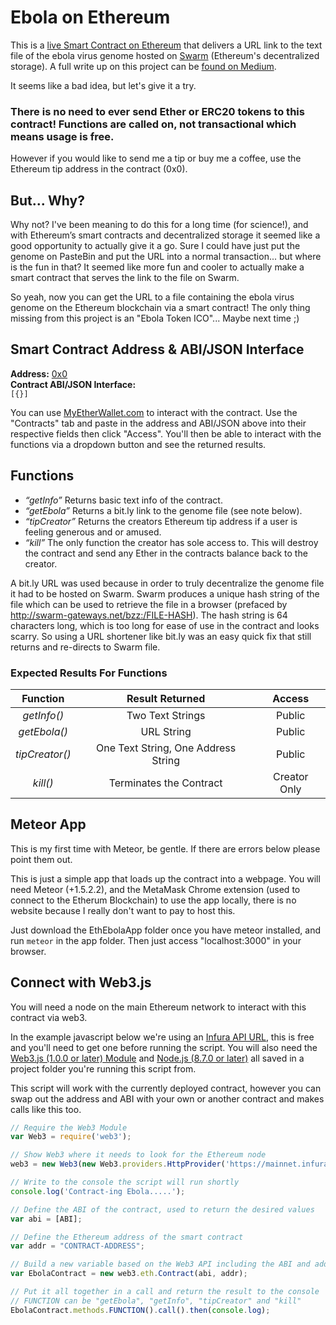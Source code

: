 # Ebola on Ethereum
This is a [live Smart Contract on Ethereum]() that delivers a URL link to the text file of the ebola virus genome hosted on [Swarm](http://swarm-gateways.net/bzz:/theswarm.eth/) (Ethereum's decentralized storage). A full write up on this project can be [found on Medium]().

It seems like a bad idea, but let's give it a try.

### There is no need to ever send Ether or ERC20 tokens to this contract! Functions are called on, not transactional which means usage is free.

However if you would like to send me a tip or buy me a coffee, use the Ethereum tip address in the contract (0x0).

## But... Why?
Why not? I've been meaning to do this for a long time (for science!), and with Ethereum’s smart contracts and decentralized storage it seemed like a good opportunity to actually give it a go. Sure I could have just put the genome on PasteBin and put the URL into a normal transaction... but where is the fun in that? It seemed like more fun and cooler to actually make a smart contract that serves the link to the file on Swarm.

So yeah, now you can get the URL to a file containing the ebola virus genome on the Ethereum blockchain via a smart contract! The only thing missing from this project is an "Ebola Token ICO"... Maybe next time ;)

## Smart Contract Address & ABI/JSON Interface
**Address:** [0x0]()  
**Contract ABI/JSON Interface:**  
```[{}]```

You can use [MyEtherWallet.com](https://www.myetherwallet.com/#contracts) to interact with the contract. Use the "Contracts" tab and paste in the address and ABI/JSON above into their respective fields then click "Access". You'll then be able to interact with the functions via a dropdown button and see the returned results.

## Functions
- *“getInfo”* Returns basic text info of the contract.
- *“getEbola”* Returns a bit.ly link to the genome file (see note below).
- *“tipCreator”* Returns the creators Ethereum tip address if a user is feeling generous and or amused.
- *“kill”* The only function the creator has sole access to. This will destroy the contract and send any Ether in the contracts balance back to the creator.

A bit.ly URL was used because in order to truly decentralize the genome file it had to be hosted on Swarm. Swarm produces a unique hash string of the file which can be used to retrieve the file in a browser (prefaced by http://swarm-gateways.net/bzz:/FILE-HASH). The hash string is 64 characters long, which is too long for ease of use in the contract and looks scarry. So using a URL shortener like bit.ly was an easy quick fix that still returns and re-directs to Swarm file.

### Expected Results For Functions
| Function      | Result Returned | Access        |
|:-------------:|:---------------:|:-------------:|
| *getInfo()*   | Two Text Strings | Public     |
| *getEbola()*  | URL String       | Public     |
| *tipCreator()* | One Text String, One Address String   | Public     |
| *kill()*      | Terminates the Contract | Creator Only |

## Meteor App
This is my first time with Meteor, be gentle. If there are errors below please point them out.

This is just a simple app that loads up the contract into a webpage. You will need Meteor (+1.5.2.2), and the MetaMask Chrome extension (used to connect to the Etherum Blockchain) to use the app locally, there is no website because I really don't want to pay to host this.

Just download the EthEbolaApp folder once you have meteor installed, and run ```meteor``` in the app folder. Then just access "localhost:3000" in your browser.

## Connect with Web3.js
You will need a node on the main Ethereum network to interact with this contract via web3.

In the example javascript below we're using an [Infura API URL](https://infura.io/), this is free and you'll need to get one before running the script. You will also need the [Web3.js (1.0.0 or later) Module](https://github.com/ethereum/web3.js/) and [Node.js (8.7.0 or later)](https://nodejs.org/en/) all saved in a project folder you're running this script from.

This script will work with the currently deployed contract, however you can swap out the address and ABI with your own or another contract and makes calls like this too.

``` javascript
// Require the Web3 Module
var Web3 = require('web3');

// Show Web3 where it needs to look for the Ethereum node
web3 = new Web3(new Web3.providers.HttpProvider('https://mainnet.infura.io/YOUR-API-TOKEN-HERE'));

// Write to the console the script will run shortly
console.log('Contract-ing Ebola.....');

// Define the ABI of the contract, used to return the desired values
var abi = [ABI];

// Define the Ethereum address of the smart contract
var addr = "CONTRACT-ADDRESS";

// Build a new variable based on the Web3 API including the ABI and address of the contract
var EbolaContract = new web3.eth.Contract(abi, addr);

// Put it all together in a call and return the result to the console
// FUNCTION can be "getEbola", "getInfo", "tipCreator" and "kill"
EbolaContract.methods.FUNCTION().call().then(console.log);
```
